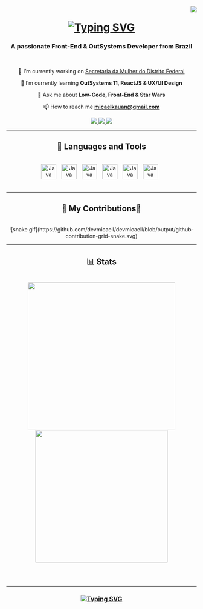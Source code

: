 <img align="right" src="https://visitor-badge.laobi.icu/badge?page_id=devmicaell.devmicaell" />

<h1 align="center">
  <a href="https://git.io/typing-svg">
    <img src="https://readme-typing-svg.demolab.com?font=&size=35&center=true&vCenter=true&pause=1000&color=FFE81F&random=false&width=435&lines=Hello+World!%F0%9F%91%8B;I'm+Micael+Freitas!" alt="Typing SVG" />
  </a>
</h1>

<h3 align="center">A passionate Front-End & OutSystems Developer from Brazil</h3>

<br />

<div align="center">

🔭 I’m currently working on [Secretaria da Mulher do Distrito Federal](https://www.mulher.df.gov.br)

🌱 I’m currently learning **OutSystems 11, ReactJS & UX/UI Design**

💬 Ask me about **Low-Code, Front-End & Star Wars**

📫 How to reach me **micaelkauan@gmail.com**

</div>

<div align="center">
  <a href="mailto:micaelkauan@gmail.com">
    	<img src ="https://img.shields.io/badge/Gmail-D14836?style=for-the-badge&logo=gmail&logoColor=white" />
  </a>
  <a href="https://www.linkedin.com/in/micael-chagas/" target="_blank">
    <img src="https://img.shields.io/badge/LinkedIn-0077B5?style=for-the-badge&logo=linkedin&logoColor=white" target="_blank" />
  </a>
  <a href="https://personal-3oeql6ab.outsystemscloud.com/Portfolio/Home" target="_blank">
    <img src="https://img.shields.io/badge/Portfolio-255E63?style=for-the-badge&logo=About.me&logoColor=white" target="_blank" />
  </a>
</div>

<hr/>

<h2 align="center"> 🧰 Languages and Tools </h2>
<br>
  <div align="center">
    <img alt="Java" width="40px" style="padding-right:10px;" src="https://cdn.jsdelivr.net/gh/devicons/devicon@latest/icons/html5/html5-original.svg" />
    <img alt="Java" width="40px" style="padding-right:10px;" src="https://cdn.jsdelivr.net/gh/devicons/devicon@latest/icons/css3/css3-original.svg" />
    <img alt="Java" width="40px" style="padding-right:10px;" src="https://cdn.jsdelivr.net/gh/devicons/devicon@latest/icons/javascript/javascript-original.svg" />
    <img alt="Java" width="40px" style="padding-right:10px;" src="https://cdn.jsdelivr.net/gh/devicons/devicon@latest/icons/react/react-original.svg" />
    <img alt="Java" width="40px" style="padding-right:10px;" src="https://cdn.jsdelivr.net/gh/devicons/devicon@latest/icons/c/c-original.svg" />
    <img alt="Java" width="40px" style="padding-right:10px;" src="https://cdn.jsdelivr.net/gh/devicons/devicon@latest/icons/azuresqldatabase/azuresqldatabase-original.svg" />
</div>

<br/>
<hr/>

<div align="center">
  <h2>🐍 My Contributions🐍</h2>
  <br>
![snake gif](https://github.com/devmicaell/devmicaell/blob/output/github-contribution-grid-snake.svg)

<hr/>
<h2 align="center"> 📊 Stats </h2>
<br>
<div align="center">
  <img width=390 src="https://github-readme-stats.vercel.app/api?username=devmicaell&show_icons=true&theme=vision-friendly-dark&border_radius=20" />
  <img width=350 src="https://github-readme-stats.vercel.app/api/top-langs/?username=devmicaell&layout=compact&theme=vision-friendly-dark&border_radius=20" />
</div>

<br/><br/>
<hr/>

<h3 align="center">
<a href="https://git.io/typing-svg">
  <img src="https://readme-typing-svg.demolab.com?font=Fira+Code&weight=800&size=35&pause=1000&color=FFE81F&random=false&width=500&lines=Thanks+for+visiting+me!;May+the+Force+be+with+you!+" alt="Typing SVG" />
</a>
